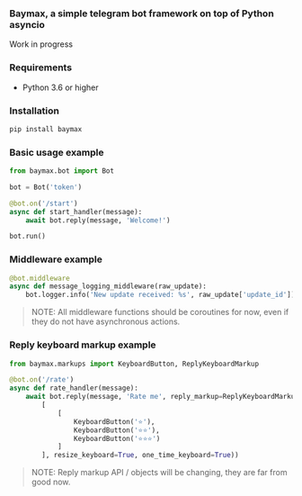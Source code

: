 ### Baymax, a simple telegram bot framework on top of Python asyncio

Work in progress

### Requirements

* Python 3.6 or higher

### Installation

```bash
pip install baymax
```


### Basic usage example

```python
from baymax.bot import Bot

bot = Bot('token')

@bot.on('/start')
async def start_handler(message):
    await bot.reply(message, 'Welcome!')

bot.run()
```


### Middleware example

```python
@bot.middleware
async def message_logging_middleware(raw_update):
    bot.logger.info('New update received: %s', raw_update['update_id'])
```

> NOTE: All middleware functions should be coroutines for now, even if they do not have asynchronous actions.


### Reply keyboard markup example


```python
from baymax.markups import KeyboardButton, ReplyKeyboardMarkup

@bot.on('/rate')
async def rate_handler(message):
    await bot.reply(message, 'Rate me', reply_markup=ReplyKeyboardMarkup(
        [
            [
                KeyboardButton('⭐️'),
                KeyboardButton('⭐️⭐️'),
                KeyboardButton('⭐️⭐️⭐️')
            ]
        ], resize_keyboard=True, one_time_keyboard=True))
```

> NOTE: Reply markup API / objects will be changing, they are far from good now.
